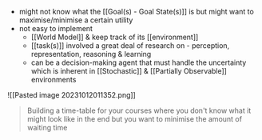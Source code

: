 - might not know what the [[Goal(s) - Goal State(s)]] is but might want to maximise/minimise a certain utility
- not easy to implement
	- [[World Model]] & keep track of its [[environment]]
	- [[task(s)]] involved a great deal of research on - perception, representation, reasoning & learning
	- can be a decision-making agent that must handle the uncertainty which is inherent in [[Stochastic]] & [[Partially Observable]] environments

![[Pasted image 20231012011352.png]]

>Building a time-table for your courses where you don't know what it might look like in the end but you want to minimise the amount of waiting time